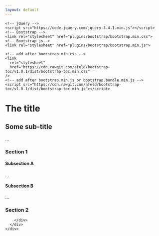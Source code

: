 ```yaml
---
layout: default
---
```


<html lang="en">
  <head>
    <meta charset="UTF-8">
    <meta name="viewport" content="width=device-width, initial-scale=1.0">
    <title>Document</title>

    <!-- jQuery -->
    <script src="https://code.jquery.com/jquery-3.4.1.min.js"></script>
    <!-- Bootstrap -->
    <link rel="stylesheet" href="plugins/bootstrap/bootstrap.min.css">
    <!-- Bootstrap js-->
    <link rel="stylesheet" href="plugins/bootstrap/bootstrap.min.js">

    <!-- add after bootstrap.min.css -->
    <link
      rel="stylesheet"
      href="https://cdn.rawgit.com/afeld/bootstrap-toc/v1.0.1/dist/bootstrap-toc.min.css"
    />
    <!-- add after bootstrap.min.js or bootstrap.bundle.min.js -->
    <script src="https://cdn.rawgit.com/afeld/bootstrap-toc/v1.0.1/dist/bootstrap-toc.min.js"></script>
  </head>

  <body data-spy="scroll" data-target="#toc">
    <div class="container">
      <div class="row">
        <!-- sidebar, which will move to the top on a small screen -->
        <div class="col-sm-3">
          <nav id="toc" data-toggle="toc" class="sticky-top"></nav>
        </div>
        <!-- main content area -->
        <div class="col-sm-9">
        <h1>The title</h1>
          <h2>Some sub-title</h2>
          ...
          <h3>Section 1</h3>
          <h4>Subsection A</h4>
          ...
          <h4>Subsection B</h4>
          ...
          <h3>Section 2</h3>

        </div>
      </div>
    </div>
  </body>

</html>

<style>
  nav[data-toggle="toc"] {
    top: 42px;
  }

  /* small screens */
  @media (max-width: 768px) {
    /* override stickyness so that the navigation does not follow scrolling */
    nav[data-toggle="toc"] {
      margin-bottom: 42px;
      position: static;
    }

    /* PICK ONE */
    /* don't expand nested items, which pushes down the rest of the page when navigating */
    nav[data-toggle="toc"] .nav .active .nav {
      display: none;
    }

    
    /* alternatively, if you *do* want the second-level navigation to be shown (as seen on this page on mobile), use this */
    
    nav[data-toggle='toc'] .nav .nav {
      display: block;
    }
    
  }
</style>
